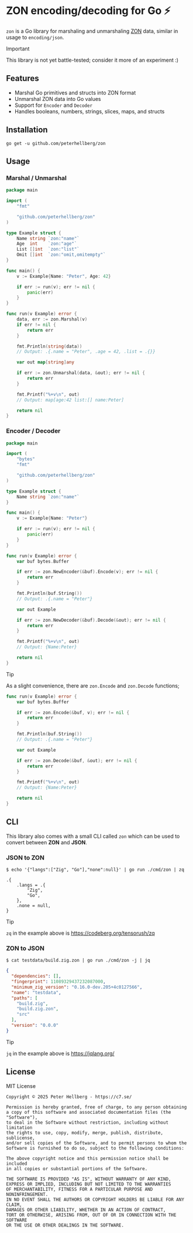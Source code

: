 # ZON encoding/decoding for Go ⚡

`zon` is a Go library for marshaling and unmarshaling [ZON](https://ziglang.org/) data,
similar in usage to `encoding/json`.

> [!IMPORTANT]
> This library is not yet battle-tested; consider it more of an experiment :)

## Features

- Marshal Go primitives and structs into ZON format
- Unmarshal ZON data into Go values
- Support for `Encoder` and `Decoder`
- Handles booleans, numbers, strings, slices, maps, and structs

## Installation

    go get -u github.com/peterhellberg/zon

## Usage

### Marshal / Unmarshal

[embedmd]:# (examples/zon-marshal-unmarshal/zon-marshal-unmarshal.go)
```go
package main

import (
	"fmt"

	"github.com/peterhellberg/zon"
)

type Example struct {
	Name string `zon:"name"`
	Age  int    `zon:"age"`
	List []int  `zon:"list"`
	Omit []int  `zon:"omit,omitempty"`
}

func main() {
	v := Example{Name: "Peter", Age: 42}

	if err := run(v); err != nil {
		panic(err)
	}
}

func run(v Example) error {
	data, err := zon.Marshal(v)
	if err != nil {
		return err
	}

	fmt.Println(string(data))
	// Output: .{.name = "Peter", .age = 42, .list = .{}}

	var out map[string]any

	if err := zon.Unmarshal(data, &out); err != nil {
		return err
	}

	fmt.Printf("%+v\n", out)
	// Output: map[age:42 list:[] name:Peter]

	return nil
}
```

### Encoder / Decoder

[embedmd]:# (examples/zon-encoder-decoder/zon-encoder-decoder.go)
```go
package main

import (
	"bytes"
	"fmt"

	"github.com/peterhellberg/zon"
)

type Example struct {
	Name string `zon:"name"`
}

func main() {
	v := Example{Name: "Peter"}

	if err := run(v); err != nil {
		panic(err)
	}
}

func run(v Example) error {
	var buf bytes.Buffer

	if err := zon.NewEncoder(&buf).Encode(v); err != nil {
		return err
	}

	fmt.Println(buf.String())
	// Output: .{.name = "Peter"}

	var out Example

	if err := zon.NewDecoder(&buf).Decode(&out); err != nil {
		return err
	}

	fmt.Printf("%+v\n", out)
	// Output: {Name:Peter}

	return nil
}
```

> [!TIP]
> As a slight convenience, there are `zon.Encode` and `zon.Decode` functions;

[embedmd]:# (examples/zon-encoder-decoder-convenience/zon-encoder-decoder-convenience.go /func run/ $)
```go
func run(v Example) error {
	var buf bytes.Buffer

	if err := zon.Encode(&buf, v); err != nil {
		return err
	}

	fmt.Println(buf.String())
	// Output: .{.name = "Peter"}

	var out Example

	if err := zon.Decode(&buf, &out); err != nil {
		return err
	}

	fmt.Printf("%+v\n", out)
	// Output: {Name:Peter}

	return nil
}
```

## CLI

This library also comes with a small CLI called `zon`
which can be used to convert between **ZON** and **JSON**.

### JSON to ZON

```console
$ echo '{"langs":["Zig", "Go"],"none":null}' | go run ./cmd/zon | zq
```
```zon
.{
    .langs = .{
        "Zig",
        "Go",
    },
    .none = null,
}
```

> [!TIP]
> `zq` in the example above is <https://codeberg.org/tensorush/zq>

### ZON to JSON

```console
$ cat testdata/build.zig.zon | go run ./cmd/zon -j | jq
```
```json
{
  "dependencies": [],
  "fingerprint": 11089329437232087000,
  "minimum_zig_version": "0.16.0-dev.205+4c0127566",
  "name": "testdata",
  "paths": [
    "build.zig",
    "build.zig.zon",
    "src"
  ],
  "version": "0.0.0"
}
```

> [!TIP]
> `jq` in the example above is <https://jqlang.org/>



## License

MIT License

[embedmd]:# (LICENSE text)
```text
Copyright © 2025 Peter Hellberg - https://c7.se/

Permission is hereby granted, free of charge, to any person obtaining
a copy of this software and associated documentation files (the "Software"),
to deal in the Software without restriction, including without limitation
the rights to use, copy, modify, merge, publish, distribute, sublicense,
and/or sell copies of the Software, and to permit persons to whom the
Software is furnished to do so, subject to the following conditions:

The above copyright notice and this permission notice shall be included
in all copies or substantial portions of the Software.

THE SOFTWARE IS PROVIDED "AS IS", WITHOUT WARRANTY OF ANY KIND,
EXPRESS OR IMPLIED, INCLUDING BUT NOT LIMITED TO THE WARRANTIES
OF MERCHANTABILITY, FITNESS FOR A PARTICULAR PURPOSE AND NONINFRINGEMENT.
IN NO EVENT SHALL THE AUTHORS OR COPYRIGHT HOLDERS BE LIABLE FOR ANY CLAIM,
DAMAGES OR OTHER LIABILITY, WHETHER IN AN ACTION OF CONTRACT,
TORT OR OTHERWISE, ARISING FROM, OUT OF OR IN CONNECTION WITH THE SOFTWARE
OR THE USE OR OTHER DEALINGS IN THE SOFTWARE.
```
